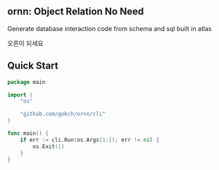## ornn: Object Relation No Need

Generate database interaction code from schema and sql
built in atlas


오른이 되세요

## Quick Start

```go
package main

import (
	"os"

	"github.com/gokch/ornn/cli"
)

func main() {
	if err := cli.Run(os.Args[1:]); err != nil {
		os.Exit(1)
	}
}
```
